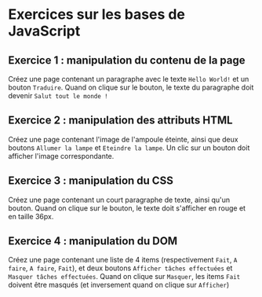 # Exercices sur les bases de JavaScript

## Exercice 1 : manipulation du contenu de la page
Créez une page contenant un paragraphe avec le texte `Hello World!` et un bouton `Traduire`. Quand on clique sur le bouton, le texte du paragraphe doit devenir `Salut tout le monde !`

## Exercice 2 : manipulation des attributs HTML
Créez une page contenant l'image de l'ampoule éteinte, ainsi que deux boutons `Allumer la lampe` et `Eteindre la lampe`. Un clic sur un bouton doit afficher l'image correspondante.

## Exercice 3 : manipulation du CSS
Créez une page contenant un court paragraphe de texte, ainsi qu'un bouton. Quand on clique sur le bouton, le texte doit s'afficher en rouge et en taille 36px.

## Exercice 4 : manipulation du DOM
Créez une page contenant une liste de 4 items (respectivement `Fait`, `A faire`, `A faire`, `Fait`), et deux boutons `Afficher tâches effectuées` et `Masquer tâches effectuées`. Quand on clique sur `Masquer`, les items `Fait` doivent être masqués (et inversement quand on clique sur `Afficher`)

